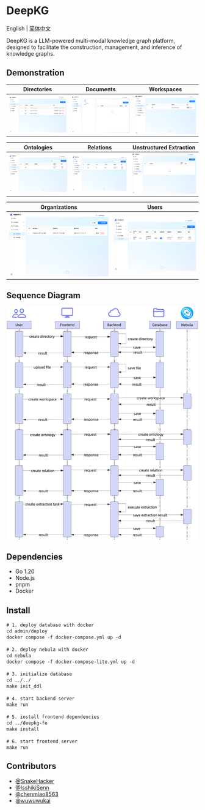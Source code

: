 # DeepKG

English | [简体中文](README_zh.md)

DeepKG is a LLM-powered multi-modal knowledge graph platform, designed to facilitate the construction, management, and inference of knowledge graphs.

## Demonstration

| Directories                                      | Documents                                       | Workspaces                                           |
|--------------------------------------------------|-------------------------------------------------|------------------------------------------------------|
| ![Directories](assets/screenshots/directory.png "Directories") | ![Documents](assets/screenshots/document.png "Documents") | !["Workspaces"](assets/screenshots/workspace.png "Workspaces") |

| Ontologies                                      | Relations                                           | Unstructured Extraction                               |
|-------------------------------------------------|-----------------------------------------------------|-------------------------------------------------------|
| ![Ontologies](assets/screenshots/ontology.png "Ontologies") | ![Relations](assets/screenshots/relationship.png "Relations") | ![Unstructured Extraction](assets/screenshots/extraction.png "Unstructured Extraction") |

| Organizations                                       | Users                                       |
|-----------------------------------------------------|---------------------------------------------|
| ![Organizations](assets/screenshots/organization.png "Organizations") | ![Users](assets/screenshots/user.png "Users") |

## Sequence Diagram

![Sequence Diagram](assets/sequence_diagram.png "Sequence Diagram")

## Dependencies

- Go 1.20
- Node.js
- pnpm
- Docker

## Install
```shell
# 1. deploy database with docker
cd admin/deploy
docker compose -f docker-compose.yml up -d

# 2. deploy nebula with docker
cd nebula
docker compose -f docker-compose-lite.yml up -d

# 3. initialize database
cd ../../
make init_ddl

# 4. start backend server
make run

# 5. install frontend dependencies
cd ../deepkg-fe
make install

# 6. start frontend server
make run
```

## Contributors

- [@SnakeHacker](https://github.com/SnakeHacker)
- [@IsshikiSenn](https://github.com/IsshikiSenn)
- [@chenmiao8563](https://github.com/chenmiao8563)
- [@wuwuwukai](https://github.com/wuwuwukai)
